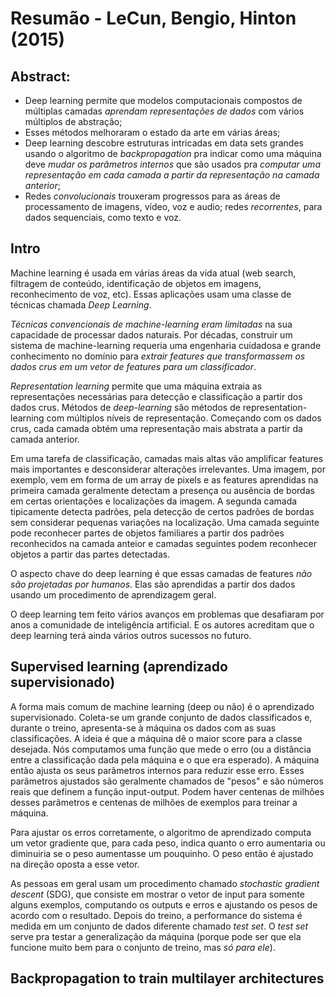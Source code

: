 # Resumão - LeCun, Bengio, Hinton (2015)

## Abstract:

- Deep learning permite que modelos computacionais compostos de múltiplas camadas _aprendam representações de dados_ com vários múltiplos de abstração;
- Esses métodos melhoraram o estado da arte em várias áreas;
- Deep learning descobre estruturas intricadas em data sets grandes usando o algoritmo de _backpropagation_ pra indicar como uma máquina deve _mudar os parâmetros internos_ que são usados pra _computar uma representação em cada camada a partir da representação na camada anterior_;
- Redes _convolucionais_ trouxeram progressos para as áreas de processamento de imagens, vídeo, voz e audio; redes _recorrentes_, para dados sequenciais, como texto e voz.

## Intro

Machine learning é usada em várias áreas da vida atual (web search, filtragem de conteúdo, identificação de objetos em imagens, reconhecimento de voz, etc). Essas aplicações usam uma classe de técnicas chamada _Deep Learning_.

_Técnicas convencionais de machine-learning eram limitadas_ na sua capacidade de processar dados naturais. Por décadas, construir um sistema de machine-learning requeria uma engenharia cuidadosa e grande conhecimento no domínio para _extrair features que transformassem os dados crus em um vetor de features para um classificador_.

_Representation learning_ permite que uma máquina extraia as representações necessárias para detecção e classificação a partir dos dados crus. Métodos de _deep-learning_ são métodos de representation-learning com múltiplos níveis de representação. Começando com os dados crus, cada camada obtém uma representação mais abstrata a partir da camada anterior.

Em uma tarefa de classificação, camadas mais altas vão amplificar features mais importantes e desconsiderar alterações irrelevantes. Uma imagem, por exemplo, vem em forma de um array de pixels e as features aprendidas na primeira camada geralmente detectam a presença ou ausência de bordas em certas orientações e localizações da imagem. A segunda camada tipicamente detecta padrões, pela detecção de certos padrões de bordas sem considerar pequenas variações na localização. Uma camada seguinte pode reconhecer partes de objetos familiares a partir dos padrões reconhecidos na camada anteior e camadas seguintes podem reconhecer objetos a partir das partes detectadas.

O aspecto chave do deep learning é que essas camadas de features *não são projetadas por humanos*. Elas são aprendidas a partir dos dados usando um procedimento de aprendizagem geral.

O deep learning tem feito vários avanços em problemas que desafiaram por anos a comunidade de inteligência artificial. E os autores acreditam que o deep learning terá ainda vários outros sucessos no futuro.

## Supervised learning (aprendizado supervisionado)

A forma mais comum de machine learning (deep ou não) é o aprendizado supervisionado. Coleta-se um grande conjunto de dados classificados e, durante o treino, apresenta-se à máquina os dados com as suas classificações. A ideia é que a máquina dê o maior score para a classe desejada. Nós computamos uma função que mede o erro (ou a distância entre a classificação dada pela máquina e o que era esperado). A máquina então ajusta os seus parâmetros internos para reduzir esse erro. Esses parâmetros ajustados são geralmente chamados de "pesos" e são números reais que definem a função input-output. Podem haver centenas de milhões desses parâmetros e centenas de milhões de exemplos para treinar a máquina.

Para ajustar os erros corretamente, o algoritmo de aprendizado computa um vetor gradiente que, para cada peso, indica quanto o erro aumentaria ou diminuiria se o peso aumentasse um pouquinho. O peso então é ajustado na direção oposta a esse vetor.

As pessoas em geral usam um procedimento chamado _stochastic gradient descent_ (SDG), que consiste em mostrar o vetor de input para somente alguns exemplos, computando os outputs e erros e ajustando os pesos de acordo com o resultado. Depois do treino, a performance do sistema é medida em um conjunto de dados diferente chamado _test set_. O _test set_ serve pra testar a generalização da máquina (porque pode ser que ela funcione muito bem para o conjunto de treino, mas *só para ele*).

## Backpropagation to train multilayer architectures


